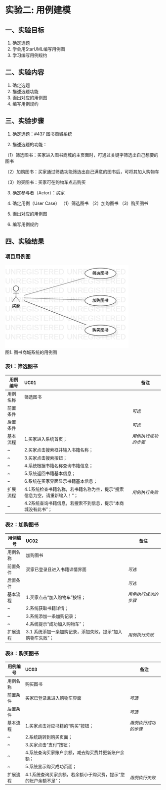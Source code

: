 # 实验二: 用例建模

## 一、实验目标

1. 确定选题
2. 学会用StarUML编写用例图
3. 学习编写用例规约

## 二、实验内容

1. 确定选题
2. 描述选题功能
3. 画出对应的用例图
4. 编写用例规约

## 三、实验步骤

1. 确定选题：#437 图书商城系统

2. 描述选题的功能：

  （1）筛选图书：买家进入图书商城的主页面时，可通过关键字筛选出自己想要的图书
  
  （2）加购图书：买家通过筛选功能筛选出自己满意的图书后，可将其加入购物车
  
  （3）购买图书：买家可在购物车点击购买
  
3. 确定参与者（Actor）：买家

4. 确定用例（User Case）
  （1）筛选图书
  （2）加购图书
  （3）购买图书
    
5. 画出对应的用例图

6. 编写用例规约

## 四、实验结果

### 项目用例图

![用例图](./lab2_UseCaseDiagram.jpg)  
图1. 图书商城系统的用例图


### 表1：筛选图书  

用例编号  | UC01 | 备注  
-|:-|-  
用例名称  | 筛选图书  |   
前置条件  |      | *可选*   
后置条件  |      | *可选*   
基本流程  | 1.买家进入系统首页；  |*用例执行成功的步骤*    
~| 2.买家点击搜索框并输入书籍名称；  |     
~| 3.买家点击搜索按钮；   |   
~| 4.系统根据书籍名称查询书籍信息；   |  
~| 5.系统返回书籍基本信息；   |  
~| 6.系统在买家界面显示书籍基本信息；   |
扩展流程  | 4.1系统检查书籍名称，若书籍名称为空，提示“搜索信息为空，请重新输入！”；   |*用例执行失败*    
~| 4.2系统查询书籍信息，若搜索不到信息，提示“本商城没有此书”；   | 


### 表2：加购图书  

用例编号  | UC02 | 备注  
-|:-|-  
用例名称  | 加购图书  |   
前置条件  |   买家已登录且进入书籍详情界面   | *可选*   
后置条件  |      | *可选*   
基本流程  | 1.买家点击“加入购物车”按钮；  |*用例执行成功的步骤*    
~| 2.系统获取书籍详情；  |     
~| 3.系统添加一条加购记录；   |   
~| 4.系统提示“成功加入购物车”；   |  
扩展流程  | 3.1 系统添加一条加购记录，添加失败，提示“加入购物车失败”；   |*用例执行失败*  

### 表3：购买图书  

用例编号  | UC03 | 备注  
-|:-|-  
用例名称  | 购买图书  |   
前置条件  |   买家已登录且进入购物车界面   | *可选*   
后置条件  |      | *可选*   
基本流程  | 1.买家点击对应书籍的“购买”按钮；  |*用例执行成功的步骤*    
~| 2.系统跳转到购买页面；  |     
~| 3.买家点击“支付”按钮；   |   
~| 4.系统查询买家账户余额，减去购买费并更新账户余额；   |  
~| 5.系统显示购买成功页面；   |  
扩展流程  | 4.1系统查询买家余额，若余额小于购买费，提示“您的账户余额不足”；   |*用例执行失败*    


